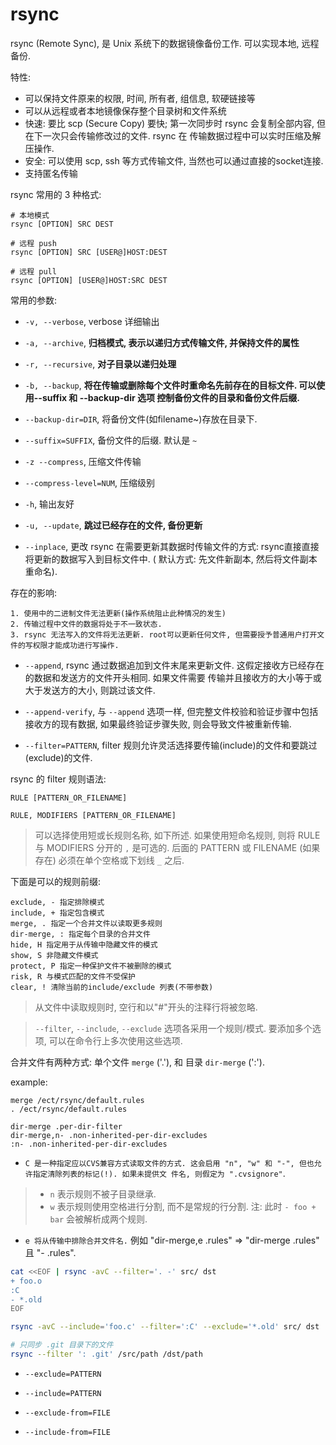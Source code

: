# rsync

rsync (Remote Sync), 是 Unix 系统下的数据镜像备份工作. 可以实现本地, 远程备份. 

特性:

- 可以保持文件原来的权限, 时间, 所有者, 组信息, 软硬链接等
- 可以从远程或者本地镜像保存整个目录树和文件系统
- 快速: 要比 scp (Secure Copy) 要快; 第一次同步时 rsync 会复制全部内容, 但在下一次只会传输修改过的文件. rsync 在
传输数据过程中可以实时压缩及解压操作.
- 安全: 可以使用 scp, ssh 等方式传输文件, 当然也可以通过直接的socket连接.
- 支持匿名传输


rsync 常用的 3 种格式:

```
# 本地模式
rsync [OPTION] SRC DEST

# 远程 push
rsync [OPTION] SRC [USER@]HOST:DEST

# 远程 pull
rsync [OPTION] [USER@]HOST:SRC DEST
```

常用的参数:

- `-v, --verbose`, verbose 详细输出
- `-a, --archive`, **归档模式, 表示以递归方式传输文件, 并保持文件的属性**
- `-r, --recursive`, **对子目录以递归处理**

- `-b, --backup`, **将在传输或删除每个文件时重命名先前存在的目标文件. 可以使用--suffix 和 --backup-dir 选项
控制备份文件的目录和备份文件后缀.**
- `--backup-dir=DIR`, 将备份文件(如filename~)存放在目录下.
- `--suffix=SUFFIX`, 备份文件的后缀. 默认是 `~`

- `-z --compress`, 压缩文件传输
- `--compress-level=NUM`, 压缩级别

- `-h`, 输出友好

- `-u, --update`, **跳过已经存在的文件, 备份更新**
- `--inplace`, 更改 rsync 在需要更新其数据时传输文件的方式: rsync直接直接将更新的数据写入到目标文件中. ( 默认方式:
先文件新副本, 然后将文件副本重命名). 

存在的影响:

```
1. 使用中的二进制文件无法更新(操作系统阻止此种情况的发生)
2. 传输过程中文件的数据将处于不一致状态.
3. rsync 无法写入的文件将无法更新. root可以更新任何文件, 但需要授予普通用户打开文件的写权限才能成功进行写操作.
```

- `--append`, rsync 通过数据追加到文件末尾来更新文件. 这假定接收方已经存在的数据和发送方的文件开头相同. 如果文件需要
传输并且接收方的大小等于或大于发送方的大小, 则跳过该文件. 

- `--append-verify`, 与 `--append` 选项一样, 但完整文件校验和验证步骤中包括接收方的现有数据, 如果最终验证步骤失败,
则会导致文件被重新传输.


- `--filter=PATTERN`, filter 规则允许灵活选择要传输(include)的文件和要跳过(exclude)的文件.

rsync 的 filter 规则语法:

```
RULE [PATTERN_OR_FILENAME]

RULE, MODIFIERS [PATTERN_OR_FILENAME]
```

> 可以选择使用短或长规则名称, 如下所述. 如果使用短命名规则, 则将 RULE 与 MODIFIERS 分开的 `,` 是可选的. 后面的 
PATTERN 或 FILENAME (如果存在) 必须在单个空格或下划线 `_` 之后. 

下面是可以的规则前缀:

```
exclude, - 指定排除模式
include, + 指定包含模式
merge, . 指定一个合并文件以读取更多规则
dir-merge, : 指定每个目录的合并文件
hide, H 指定用于从传输中隐藏文件的模式
show, S 非隐藏文件模式
protect, P 指定一种保护文件不被删除的模式
risk, R 与模式匹配的文件不受保护
clear, ! 清除当前的include/exclude 列表(不带参数)
```

> 从文件中读取规则时, 空行和以"#"开头的注释行将被忽略.

> `--filter`, `--include`, `--exclude` 选项各采用一个规则/模式. 要添加多个选项, 可以在命令行上多次使用这些选项.

合并文件有两种方式: 单个文件 `merge` ('.'), 和 目录 `dir-merge` (':').

example:

```
merge /ect/rsync/default.rules
. /ect/rsync/default.rules

dir-merge .per-dir-filter
dir-merge,n- .non-inherited-per-dir-excludes
:n- .non-inherited-per-dir-excludes
```

- `C 是一种指定应以CVS兼容方式读取文件的方式. 这会启用 "n", "w" 和 "-", 但也允许指定清除列表的标记(!). 如果未提供文
件名, 则假定为 ".cvsignore"`.

> - `n` 表示规则不被子目录继承.
> - `w` 表示规则使用空格进行分割, 而不是常规的行分割. 注: 此时 `- foo + bar` 会被解析成两个规则.

- `e 将从传输中排除合并文件名.` 例如 "dir-merge,e .rules" => "dir-merge .rules" 且 "- .rules".


```bash
cat <<EOF | rsync -avC --filter='. -' src/ dst
+ foo.o
:C
- *.old
EOF

rsync -avC --include='foo.c' --filter=':C' --exclude='*.old' src/ dst
```



```bash
# 只同步 .git 目录下的文件
rsync --filter ': .git' /src/path /dst/path
```

- `--exclude=PATTERN`
- `--include=PATTERN`

- `--exclude-from=FILE`
- `--include-from=FILE`



